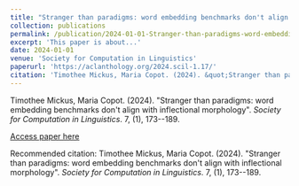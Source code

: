 ```yaml
---
title: "Stranger than paradigms: word embedding benchmarks don't align with inflectional morphology"
collection: publications
permalink: /publication/2024-01-01-Stranger-than-paradigms-word-embedding-benchmarks-
excerpt: 'This paper is about...'
date: 2024-01-01
venue: 'Society for Computation in Linguistics'
paperurl: 'https://aclanthology.org/2024.scil-1.17/'
citation: 'Timothee Mickus, Maria Copot. (2024). &quot;Stranger than paradigms: word embedding benchmarks don&apos;t align with inflectional morphology&quot;. <i>Society for Computation in Linguistics</i>. 7, (1), 173--189.'
---
```


Timothee Mickus, Maria Copot. (2024). "Stranger than paradigms: word embedding benchmarks don't align with inflectional morphology". <i>Society for Computation in Linguistics</i>. 7, (1), 173--189.

[Access paper here](https://aclanthology.org/2024.scil-1.17/)

Recommended citation: Timothee Mickus, Maria Copot. (2024). "Stranger than paradigms: word embedding benchmarks don't align with inflectional morphology". <i>Society for Computation in Linguistics</i>. 7, (1), 173--189.
